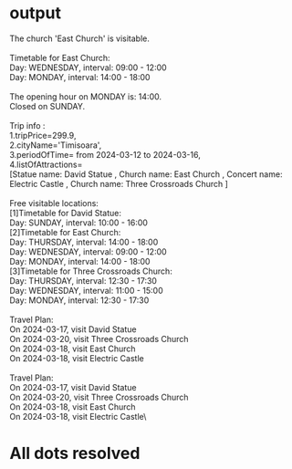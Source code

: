 # output
The church 'East Church' is visitable.\
\
Timetable for East Church:\
Day: WEDNESDAY, interval: 09:00 - 12:00\
Day: MONDAY, interval: 14:00 - 18:00\
\
The opening hour on MONDAY is: 14:00.\
Closed on SUNDAY.\
\
Trip info :\
1.tripPrice=299.9,\
2.cityName='Timisoara',\
3.periodOfTime= from 2024-03-12 to 2024-03-16,\
4.listOfAttractions=\
[Statue name: David Statue
, Church name: East Church
, Concert name: Electric Castle
, Church name: Three Crossroads Church
]\
\
Free visitable locations:\
[1]Timetable for David Statue:\
Day: SUNDAY, interval: 10:00 - 16:00\
[2]Timetable for East Church:\
Day: THURSDAY, interval: 14:00 - 18:00\
Day: WEDNESDAY, interval: 09:00 - 12:00\
Day: MONDAY, interval: 14:00 - 18:00\
[3]Timetable for Three Crossroads Church:\
Day: THURSDAY, interval: 12:30 - 17:30\
Day: WEDNESDAY, interval: 11:00 - 15:00\
Day: MONDAY, interval: 12:30 - 17:30\
\
Travel Plan:\
On 2024-03-17, visit David Statue\
On 2024-03-20, visit Three Crossroads Church\
On 2024-03-18, visit East Church\
On 2024-03-18, visit Electric Castle\
\
Travel Plan:\
On 2024-03-17, visit David Statue\
On 2024-03-20, visit Three Crossroads Church\
On 2024-03-18, visit East Church\
On 2024-03-18, visit Electric Castle\

# All dots resolved
